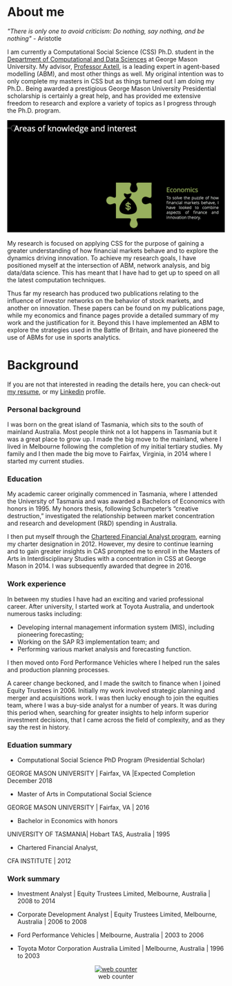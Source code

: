 # About me

_"There is only one to avoid criticism: Do nothing, say nothing, and be nothing"_ - Aristotle 


I am currently a Computational Social Science (CSS) Ph.D. student in the <a href="https://cos.gmu.edu/cds/academic-programs/" target="blank">Department of Computational and Data Sciences</a> at George Mason University. My advisor, <a href="http://www.css.gmu.edu/~axtell/Rob/Home.html" target="blank">Professor Axtell</a>, is a leading expert in agent-based modelling (ABM), and most other things as well. My original intention was to only complete my masters in CSS but as things turned out I am doing my Ph.D.. Being awarded a prestigious George Mason University Presidential scholarship is certainly a great help, and has provided me extensive freedom to research and explore a variety of topics as I progress through the Ph.D. program. 

![me](websiteimages/IoOutput.gif)

My research is focused on applying CSS for the purpose of gaining a greater understanding of how financial markets behave and to explore the dynamics driving innovation. To achieve my research goals, I have positioned myself at the intersection of ABM, network analysis, and big data/data science. This has meant that I have had to get up to speed on all the latest computation techniques.

Thus far my research has produced two publications relating to the influence of investor networks on the behavior of stock markets, and another on innovation. These papers can be found on my publications page, while my economics and finance pages provide a detailed summary of my work and the justification for it. Beyond this I have implemented an ABM to explore the strategies used in the Battle of Britain, and have pioneered the use of ABMs for use in sports analytics.

# Background
If you are not that interested in reading the details here, you can check-out <a href="Presentations/matthew-oldham-resume.pdf" target="blank">my resume</a>, or my <a href="https://www.linkedin.com/in/oldhamma" target="blank">Linkedin</a> profile.

### Personal background
I was born on the great island of Tasmania, which sits to the south of mainland Australia. Most people think not a lot happens in Tasmania but it was a great place to grow up. I made the big move to the mainland, where I lived in Melbourne following the completion of my initial tertiary studies. My family and I then made the big move to Fairfax, Virginia, in 2014 where I started my current studies.

### Education
My academic career originally commenced in Tasmania, where I attended the University of Tasmania and was awarded a Bachelors of Economics with honors in 1995. My honors thesis, following Schumpeter’s “creative destruction,” investigated the relationship between market concentration and research and development (R&D) spending in Australia.

I then put myself through the <a href="https://www.cfainstitute.org/programs/cfaprogram/Pages/index.aspx" target="blank">Chartered Financial Analyst program</a>, earning my charter designation in 2012. However, my desire to continue learning and to gain greater insights in CAS prompted me to enroll in the Masters of Arts in Interdisciplinary Studies with a concentration in CSS at George Mason in 2014. I was subsequently awarded that degree in 2016.

### Work experience
In between my studies I have had an exciting and varied professional career. After university, I started work at Toyota Australia, and undertook numerous tasks including:

- Developing internal management information system (MIS), including pioneering forecasting;
- Working on the SAP R3 implementation team; and
- Performing various market analysis and forecasting function.

I then moved onto Ford Performance Vehicles where I helped run the sales and production planning processes.

A career change beckoned, and I made the switch to finance when I joined Equity Trustees in 2006. Initially my work involved strategic planning and merger and acquisitions work. I was then lucky enough to join the equities team, where I was a buy-side analyst for a number of years. It was during this period when, searching for greater insights to help inform superior investment decisions, that I came across the field of complexity, and as they say the rest in history.

### Eduation summary

- Computational Social Science PhD Program (Presidential Scholar)

GEORGE MASON UNIVERSITY | Fairfax, VA |Expected Completion December 2018

- Master of Arts in Computational Social Science 

GEORGE MASON UNIVERSITY | Fairfax, VA | 2016

- Bachelor in Economics with honors

UNIVERSITY OF TASMANIA| Hobart TAS, Australia | 1995

- Chartered Financial Analyst, 

CFA INSTITUTE | 2012 

### Work summary

- Investment Analyst | Equity Trustees Limited, Melbourne, Australia | 2008 to 2014

- Corporate Development Analyst | Equity Trustees Limited, Melbourne, Australia | 2006 to 2008

- Ford Performance Vehicles | Melbourne, Australia | 2003 to 2006

- Toyota Motor Corporation Australia Limited | Melbourne, Australia | 1996 to 2003

<!-- Start of SimpleHitCounter Code -->
<div align="center"><a href="http://www.simplehitcounter.com" target="_blank"><img src="http://simplehitcounter.com/hit.php?uid=2324961&f=16777215&b=0" border="0" height="18" width="83" alt="web counter"></a><br><a href="http://www.simplehitcounter.com" target="_blank" style="text-decoration:none;">web counter</a></div>
<!-- End of SimpleHitCounter Code -->

